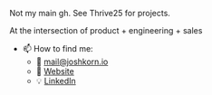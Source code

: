 Not my main gh.  See Thrive25 for projects.

At the intersection of product + engineering + sales
- 📫 How to find me:
  - 📧 mail@joshkorn.io
  - 🌽 [Website](https://www.joshkorn.io)
  - 💡 [LinkedIn](https://www.linkedin.com/in/joshk0rn/)
 


